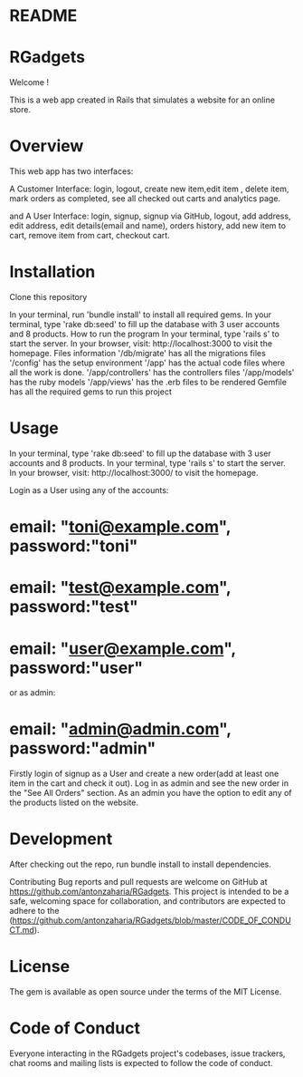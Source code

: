 # README


# RGadgets
Welcome !

This is a web app created in Rails that simulates a website for an online store.

# Overview
This web app has two interfaces:

A Customer Interface: login, logout, create new item,edit item , delete item, mark orders as completed, see all checked out carts and analytics page.

and
A User Interface: login, signup, signup via GitHub, logout, add address, edit address, edit details(email and name), orders history, add new item to cart, remove item from cart, checkout cart.

# Installation
Clone this repository

In your terminal, run 'bundle install' to install all required gems.
In your terminal, type 'rake db:seed' to fill up the database with 3 user accounts and 8 products.
How to run the program
In your terminal, type 'rails s' to start the server.
In your browser, visit: http://localhost:3000 to visit the homepage.
Files information
'/db/migrate' has all the migrations files
'/config' has the setup environment
'/app' has the actual code files where all the work is done.
'/app/controllers' has the controllers files
'/app/models' has the ruby models
'/app/views' has the .erb files to be rendered
Gemfile has all the required gems to run this project

# Usage
In your terminal, type 'rake db:seed' to fill up the database with 3 user accounts and 8 products. In your terminal, type 'rails s' to start the server. In your browser, visit: http://localhost:3000/ to visit the homepage.

Login as a User using any of the accounts:

# email: "toni@example.com", password:"toni"
# email: "test@example.com", password:"test"
# email: "user@example.com", password:"user"

or as admin:
# email: "admin@admin.com", password:"admin"

Firstly login of signup as a User and create a new order(add at least one item in the cart and check it out). Log in as admin and see the new order in the "See All Orders" section. As an admin you have the option to edit any of the products listed on the website.

# Development
After checking out the repo, run bundle install to install dependencies.

Contributing
Bug reports and pull requests are welcome on GitHub at https://github.com/antonzaharia/RGadgets. This project is intended to be a safe, welcoming space for collaboration, and contributors are expected to adhere to the (https://github.com/antonzaharia/RGadgets/blob/master/CODE_OF_CONDUCT.md).

# License
The gem is available as open source under the terms of the MIT License.

# Code of Conduct
Everyone interacting in the RGadgets project's codebases, issue trackers, chat rooms and mailing lists is expected to follow the code of conduct.
